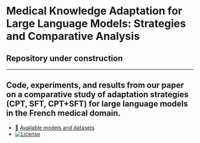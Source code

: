 # Medical Knowledge Adaptation for Large Language Models: Strategies and Comparative Analysis


## Repository under construction
---

Code, experiments, and results from our paper on a comparative study of adaptation strategies (CPT, SFT, CPT+SFT) for large language models in the French medical domain.
---

*  🤗  [Available models and datasets](https://huggingface.co/ik-ram28)
*  [![License](https://img.shields.io/badge/License-Apache%202.0-blue.svg)](https://www.apache.org/licenses/LICENSE-2.0)



